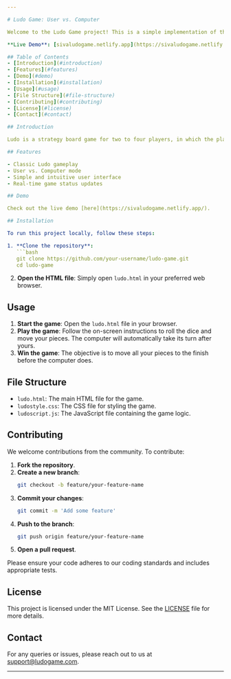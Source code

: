 ```yaml
---

# Ludo Game: User vs. Computer

Welcome to the Ludo Game project! This is a simple implementation of the classic board game Ludo where you can play against the computer. The game is developed using HTML, CSS, and Vanilla JavaScript, and it is hosted on Netlify.

**Live Demo**: [sivaludogame.netlify.app](https://sivaludogame.netlify.app/)

## Table of Contents
- [Introduction](#introduction)
- [Features](#features)
- [Demo](#demo)
- [Installation](#installation)
- [Usage](#usage)
- [File Structure](#file-structure)
- [Contributing](#contributing)
- [License](#license)
- [Contact](#contact)

## Introduction

Ludo is a strategy board game for two to four players, in which the players race their four tokens from start to finish according to the rolls of a single die. This project implements a simple version of Ludo where the user can play against the computer.

## Features

- Classic Ludo gameplay
- User vs. Computer mode
- Simple and intuitive user interface
- Real-time game status updates

## Demo

Check out the live demo [here](https://sivaludogame.netlify.app/).

## Installation

To run this project locally, follow these steps:

1. **Clone the repository**:
   ```bash
   git clone https://github.com/your-username/ludo-game.git
   cd ludo-game
   ```

2. **Open the HTML file**:
   Simply open `ludo.html` in your preferred web browser.

## Usage

1. **Start the game**: Open the `ludo.html` file in your browser.
2. **Play the game**: Follow the on-screen instructions to roll the dice and move your pieces. The computer will automatically take its turn after yours.
3. **Win the game**: The objective is to move all your pieces to the finish before the computer does.

## File Structure

- `ludo.html`: The main HTML file for the game.
- `ludostyle.css`: The CSS file for styling the game.
- `ludoscript.js`: The JavaScript file containing the game logic.

## Contributing

We welcome contributions from the community. To contribute:

1. **Fork the repository**.
2. **Create a new branch**:
   ```bash
   git checkout -b feature/your-feature-name
   ```
3. **Commit your changes**:
   ```bash
   git commit -m 'Add some feature'
   ```
4. **Push to the branch**:
   ```bash
   git push origin feature/your-feature-name
   ```
5. **Open a pull request**.

Please ensure your code adheres to our coding standards and includes appropriate tests.

## License

This project is licensed under the MIT License. See the [LICENSE](LICENSE) file for more details.

## Contact

For any queries or issues, please reach out to us at support@ludogame.com.

---
```

